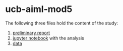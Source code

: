 # ucb-aiml-mod5


The following three files hold the content of the study: 

1. [preliminary report](Report_Mod5_Coupon.txt)
2. [jupyter notebook](mod_5_coupon_analysis.ipynb) with the analysis
3. [data](data/coupons.csv)
